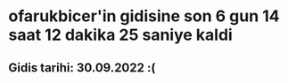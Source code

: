 # ofarukbicer'in gidisine son 6 gun 14 saat 12 dakika 25 saniye kaldi

## Gidis tarihi: 30.09.2022 :(